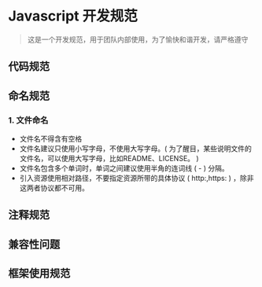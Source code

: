 # Javascript 开发规范
> 这是一个开发规范，用于团队内部使用，为了愉快和谐开发，请严格遵守


## 代码规范

## 命名规范

### 1. 文件命名
 - 文件名不得含有空格
 - 文件名建议只使用小写字母，不使用大写字母。( 为了醒目，某些说明文件的文件名，可以使用大写字母，比如README、LICENSE。 )
 - 文件名包含多个单词时，单词之间建议使用半角的连词线 ( - ) 分隔。
 - 引入资源使用相对路径，不要指定资源所带的具体协议 ( http:,https: ) ，除非这两者协议都不可用。


## 注释规范

## 兼容性问题

## 框架使用规范

